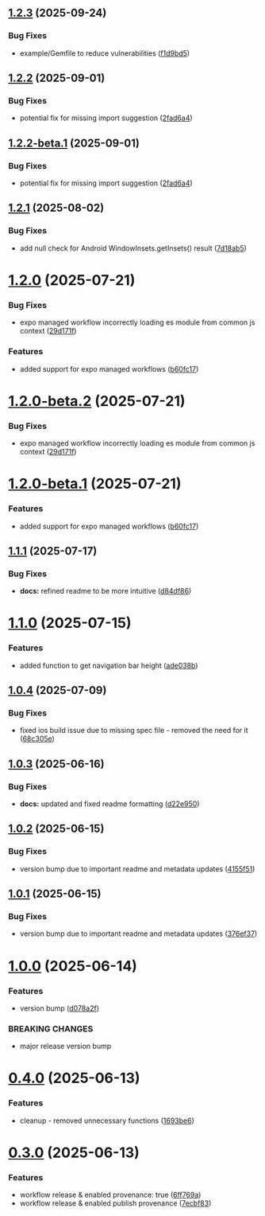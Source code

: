 ## [1.2.3](https://github.com/JairajJangle/react-native-navigation-mode/compare/v1.2.2...v1.2.3) (2025-09-24)


### Bug Fixes

* example/Gemfile to reduce vulnerabilities ([f1d9bd5](https://github.com/JairajJangle/react-native-navigation-mode/commit/f1d9bd5111dd5e5351b653a85a1f2297b20de6f0))

## [1.2.2](https://github.com/JairajJangle/react-native-navigation-mode/compare/v1.2.1...v1.2.2) (2025-09-01)


### Bug Fixes

* potential fix for missing import suggestion ([2fad6a4](https://github.com/JairajJangle/react-native-navigation-mode/commit/2fad6a427df4cdbf3b14328f7d343c7de5478085))

## [1.2.2-beta.1](https://github.com/JairajJangle/react-native-navigation-mode/compare/v1.2.1...v1.2.2-beta.1) (2025-09-01)


### Bug Fixes

* potential fix for missing import suggestion ([2fad6a4](https://github.com/JairajJangle/react-native-navigation-mode/commit/2fad6a427df4cdbf3b14328f7d343c7de5478085))

## [1.2.1](https://github.com/JairajJangle/react-native-navigation-mode/compare/v1.2.0...v1.2.1) (2025-08-02)


### Bug Fixes

* add null check for Android WindowInsets.getInsets() result ([7d18ab5](https://github.com/JairajJangle/react-native-navigation-mode/commit/7d18ab5d0cf12fe45a1639ecb8c624733777003e))

# [1.2.0](https://github.com/JairajJangle/react-native-navigation-mode/compare/v1.1.1...v1.2.0) (2025-07-21)


### Bug Fixes

* expo managed workflow incorrectly loading es module from common js context ([29d171f](https://github.com/JairajJangle/react-native-navigation-mode/commit/29d171f3ce9fd818340ecb0d8d6bfb82042fed0d))


### Features

* added support for expo managed workflows ([b60fc17](https://github.com/JairajJangle/react-native-navigation-mode/commit/b60fc17bbfb8d2682d5bc4c3840ce085c1d94a0a))

# [1.2.0-beta.2](https://github.com/JairajJangle/react-native-navigation-mode/compare/v1.2.0-beta.1...v1.2.0-beta.2) (2025-07-21)


### Bug Fixes

* expo managed workflow incorrectly loading es module from common js context ([29d171f](https://github.com/JairajJangle/react-native-navigation-mode/commit/29d171f3ce9fd818340ecb0d8d6bfb82042fed0d))

# [1.2.0-beta.1](https://github.com/JairajJangle/react-native-navigation-mode/compare/v1.1.1...v1.2.0-beta.1) (2025-07-21)


### Features

* added support for expo managed workflows ([b60fc17](https://github.com/JairajJangle/react-native-navigation-mode/commit/b60fc17bbfb8d2682d5bc4c3840ce085c1d94a0a))

## [1.1.1](https://github.com/JairajJangle/react-native-navigation-mode/compare/v1.1.0...v1.1.1) (2025-07-17)


### Bug Fixes

* **docs:** refined readme to be more intuitive ([d84df86](https://github.com/JairajJangle/react-native-navigation-mode/commit/d84df860c47d5a26aebe63674cb8ed6be8587b21))

# [1.1.0](https://github.com/JairajJangle/react-native-navigation-mode/compare/v1.0.4...v1.1.0) (2025-07-15)


### Features

* added function to get navigation bar height ([ade038b](https://github.com/JairajJangle/react-native-navigation-mode/commit/ade038bd5daf80fa984b7b690fb551a191a22d60))

## [1.0.4](https://github.com/JairajJangle/react-native-navigation-mode/compare/v1.0.3...v1.0.4) (2025-07-09)


### Bug Fixes

* fixed ios build issue due to missing spec file - removed the need for it ([68c305e](https://github.com/JairajJangle/react-native-navigation-mode/commit/68c305e3f29a7743942199f242a4b43f23916c2c))

## [1.0.3](https://github.com/JairajJangle/react-native-navigation-mode/compare/v1.0.2...v1.0.3) (2025-06-16)


### Bug Fixes

* **docs:** updated and fixed readme formatting ([d22e950](https://github.com/JairajJangle/react-native-navigation-mode/commit/d22e950f6173e3441aa5d0b6dfab55e8957e88c4))

## [1.0.2](https://github.com/JairajJangle/react-native-navigation-mode/compare/v1.0.1...v1.0.2) (2025-06-15)


### Bug Fixes

* version bump due to important readme and metadata updates ([4155f51](https://github.com/JairajJangle/react-native-navigation-mode/commit/4155f51cdf02964d1e2ff12b207b1bf334056de5))

## [1.0.1](https://github.com/JairajJangle/react-native-navigation-mode/compare/v1.0.0...v1.0.1) (2025-06-15)


### Bug Fixes

* version bump due to important readme and metadata updates ([376ef37](https://github.com/JairajJangle/react-native-navigation-mode/commit/376ef37fc84528d06239ef2098ac99661d195fb1))

# [1.0.0](https://github.com/JairajJangle/react-native-navigation-mode/compare/v0.4.0...v1.0.0) (2025-06-14)


### Features

* version bump ([d078a2f](https://github.com/JairajJangle/react-native-navigation-mode/commit/d078a2fb246fe1343b1cf3c47b8a4b4db57db8ae))


### BREAKING CHANGES

* major release version bump

# [0.4.0](https://github.com/JairajJangle/react-native-navigation-mode/compare/v0.3.0...v0.4.0) (2025-06-13)


### Features

* cleanup - removed unnecessary functions ([1693be6](https://github.com/JairajJangle/react-native-navigation-mode/commit/1693be6dc1d34a57d47f51aeda12fb7e45b9df5c))

# [0.3.0](https://github.com/JairajJangle/react-native-navigation-mode/compare/v0.2.0...v0.3.0) (2025-06-13)


### Features

* workflow release & enabled     provenance: true ([6ff769a](https://github.com/JairajJangle/react-native-navigation-mode/commit/6ff769a9d5f4e6df128f538ad73266bbdd8e8f9e))
* workflow release & enabled publish provenance ([7ecbf83](https://github.com/JairajJangle/react-native-navigation-mode/commit/7ecbf83e1433bb1c8a89468a75fcbe5ce529422c))
